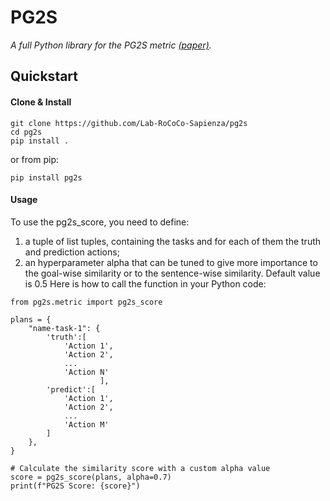 # PG2S
*A full Python library for the PG2S metric [(paper)](https://arxiv.org/abs/2408.05478).*


## Quickstart
#### Clone & Install
```shell
git clone https://github.com/Lab-RoCoCo-Sapienza/pg2s
cd pg2s
pip install .
```
or from pip:
```
pip install pg2s
```
#### Usage
To use the pg2s_score, you need to define:

1. a tuple of list tuples, containing the tasks and for each of them the truth and prediction actions;
2. an hyperparameter alpha that can be tuned to give more importance to 
    the goal-wise similarity or to the sentence-wise similarity. Default value is 0.5
Here is how to call the function in your Python code:

```
from pg2s.metric import pg2s_score

plans = {
    "name-task-1": {
        'truth':[
            'Action 1',
            'Action 2',
            ...
            'Action N'
                    ],
        'predict':[
            'Action 1',
            'Action 2',
            ...
            'Action M'
        ]
    },
}

# Calculate the similarity score with a custom alpha value
score = pg2s_score(plans, alpha=0.7)
print(f"PG2S Score: {score}")
```